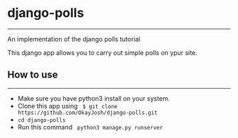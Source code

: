 # django-polls
---
An implementation of the django polls tutorial

This django app allows you to carry out simple polls on ypur site.

## How to use
---
* Make sure you have python3 install on your system.
* Clone this app using ` $ git clone https://github.com/OkayJosh/django-polls.git`
* `` cd django-polls ``
* Run this command `` python3 manage.py runserver``

